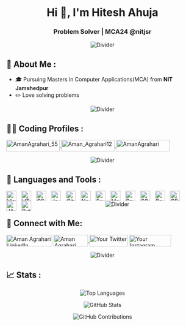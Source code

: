 <!-- Header Section -->
<h1 align="center">Hi 👋, I'm Hitesh Ahuja</h1>
<h3 align="center"> Problem Solver | MCA24 @nitjsr </h3>

<!-- Divider -->
<p align="center">
  <img src="https://raw.githubusercontent.com/andreasbm/readme/master/assets/lines/rainbow.png" alt="Divider" />
</p>

<!-- About Me Section -->
## 📝 About Me :
- 🎓 Pursuing Masters in Computer Applications(MCA) from **NIT Jamshedpur**
- ✏️ Love solving problems

<!-- Divider -->
<p align="center">
  <img src="https://raw.githubusercontent.com/andreasbm/readme/master/assets/lines/rainbow.png" alt="Divider" />
</p>

<!-- Coding Profiles Section -->
## 👨‍💻 Coding Profiles :
<a href="https://leetcode.com/hahuja1199/" target="_blank" rel="noreferrer">
  <img align="center" src="https://img.shields.io/badge/LeetCode-000000?style=for-the-badge&logo=LeetCode&logoColor=#d16c06" alt="AmanAgrahari_55" height="30" width="140" />
</a>
<a href="https://codeforces.com/profile/Hitesh_Ahuja" target="_blank" rel="noreferrer">
  <img align="center" src="https://img.shields.io/badge/Codeforces-445f9d?style=for-the-badge&logo=Codeforces&logoColor=white" alt="Aman_Agrahari12" height="30" width="140" />
</a>
<a href="https://auth.geeksforgeeks.org/user/hahuja1199" target="_blank" rel="noreferrer">
  <img align="center" src="https://img.shields.io/badge/GeeksforGeeks-gray?style=for-the-badge&logo=geeksforgeeks&logoColor=35914c" alt="AmanAgrahari" height="30" width="140" />
</a>

<!-- Divider -->
<p align="center">
  <img src="https://raw.githubusercontent.com/andreasbm/readme/master/assets/lines/rainbow.png" alt="Divider" />
</p>

<!-- Languages and Tools Section -->
## 🔧 Languages and Tools :
<img align="left" alt="Visual Studio Code" width="26px" src="https://cdn.jsdelivr.net/gh/devicons/devicon/icons/vscode/vscode-original.svg" style="padding-right:10px;"/>
<img align="left" alt="HTML5" width="26px" src="https://cdn.jsdelivr.net/gh/devicons/devicon/icons/html5/html5-original.svg" style="padding-right:10px;"/>
<img align="left" alt="CSS3" width="26px" src="https://cdn.jsdelivr.net/gh/devicons/devicon/icons/css3/css3-original.svg" style="padding-right:10px;"/>
<img align="left" alt="JavaScript" width="26px" src="https://cdn.jsdelivr.net/gh/devicons/devicon/icons/javascript/javascript-original.svg" style="padding-right:10px;"/>
<img align="left" alt="Git" width="26px" src="https://cdn.jsdelivr.net/gh/devicons/devicon/icons/git/git-original.svg" style="padding-right:10px;"/>
<img align="left" alt="Node.js" width="26px" src="https://cdn.jsdelivr.net/gh/devicons/devicon/icons/nodejs/nodejs-original.svg" style="padding-right:10px;"/>
<img align="left" alt="Express.js" width="26px" src="https://cdn.jsdelivr.net/gh/devicons/devicon/icons/express/express-original.svg" style="padding-right:10px;"/>
<img align="left" alt="MongoDB" width="26px" src="https://cdn.jsdelivr.net/gh/devicons/devicon/icons/mongodb/mongodb-original.svg" style="padding-right:10px;"/>
<img align="left" alt="React.js" width="26px" src="https://cdn.jsdelivr.net/gh/devicons/devicon/icons/react/react-original.svg" style="padding-right:10px;"/>
<img align="left" alt="SQL" width="26px" src="https://cdn.jsdelivr.net/gh/devicons/devicon/icons/mysql/mysql-original.svg" style="padding-right:10px;"/>
<img align="left" alt="Bootstrap" width="26px" src="https://cdn.jsdelivr.net/gh/devicons/devicon/icons/bootstrap/bootstrap-plain.svg" style="padding-right:10px;"/>
<img align="left" alt="CPP" width="26px" src="https://cdn.jsdelivr.net/gh/devicons/devicon/icons/cplusplus/cplusplus-original.svg" style="padding-right:10px;"/>
<img align="left" alt="JAVA" width="26px" src="https://cdn.jsdelivr.net/gh/devicons/devicon/icons/cplusplus/cplusplus-original.svg" style="padding-right:10px;"/>
<img align="left" alt="Python" width="26px" src="https://cdn.jsdelivr.net/gh/devicons/devicon/icons/python/python-original.svg" style="padding-right:10px;"/>

<!-- Divider -->
<p align="center">
  <img src="https://raw.githubusercontent.com/andreasbm/readme/master/assets/lines/rainbow.png" alt="Divider" />
</p>

<!-- Connect with Me Section -->
## 📱 Connect with Me:
<a href="https://www.linkedin.com/in/aman0162/" target="_blank" rel="noreferrer"><img align="center" src="https://img.shields.io/badge/LinkedIn-0077B5?style=for-the-badge&logo=linkedin&logoColor=white" alt="Aman Agrahari LinkedIn" height="30" width="120" /></a>
<a href="mailto:aagrahari629@gmail.com" target="_blank" rel="noreferrer">
  <img align="center" src="https://img.shields.io/badge/Gmail-D14836?style=for-the-badge&logo=gmail&logoColor=white" alt="Aman Agrahari Gmail" height="30" width="90" />
</a>
<a href="https://twitter.com/AmanAgr17117561" target="_blank" rel="noreferrer"><img align="center" src="https://img.shields.io/badge/Twitter-1DA1F2?style=for-the-badge&logo=twitter&logoColor=white" alt="Your Twitter" height="30" width="100" /></a>
<a href="https://www.instagram.com/last_player_aman/" target="_blank" rel="noreferrer"><img align="center" src="https://img.shields.io/badge/Instagram-E4405F?style=for-the-badge&logo=instagram&logoColor=white" alt="Your Instagram" height="30" width="110" /></a>
<!-- Divider -->
<p align="center">
  <img src="https://raw.githubusercontent.com/andreasbm/readme/master/assets/lines/rainbow.png" alt="Divider" />
</p>

<!-- Stats Section -->
## 📈 Stats :
<!-- GitHub Stats Cards with enhanced styling -->
<p align="center">
  <img src="https://github-readme-stats.vercel.app/api/top-langs?username=AmanAgrahariaa&show_icons=true&theme=dark&locale=en&layout=compact" alt="Top Languages" />
</p>

<p align="center">
  <img src="https://github-readme-stats.vercel.app/api?username=AmanAgrahariaa&show_icons=true&theme=dark&locale=en" alt="GitHub Stats" />
</p>


<!-- Contribution Stats -->
<p align="center">
  <img src="https://github-readme-streak-stats.herokuapp.com/?user=AmanAgrahariaa&hide_stars=true&hide_rank=true&hide_border=true" alt="GitHub Contributions" />
</p>

